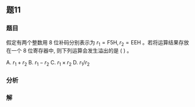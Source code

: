 ## 题11
### 题目
假定有两个整数用 8 位补码分别表示为 ${r}_{1} = \mathrm{F}5\mathrm{H},{r}_{2} = \mathrm{{EEH}}$ 。若将运算结果存放在一个 8 位寄存器中, 则下列运算会发生溢出的是 ( ) 。

A. ${r}_{1} + {r}_{2}$ B. ${r}_{1} - {r}_{2}$ C. ${r}_{1} \times {r}_{2}$ D. ${r}_{1}/{r}_{2}$
### 分析

### 解